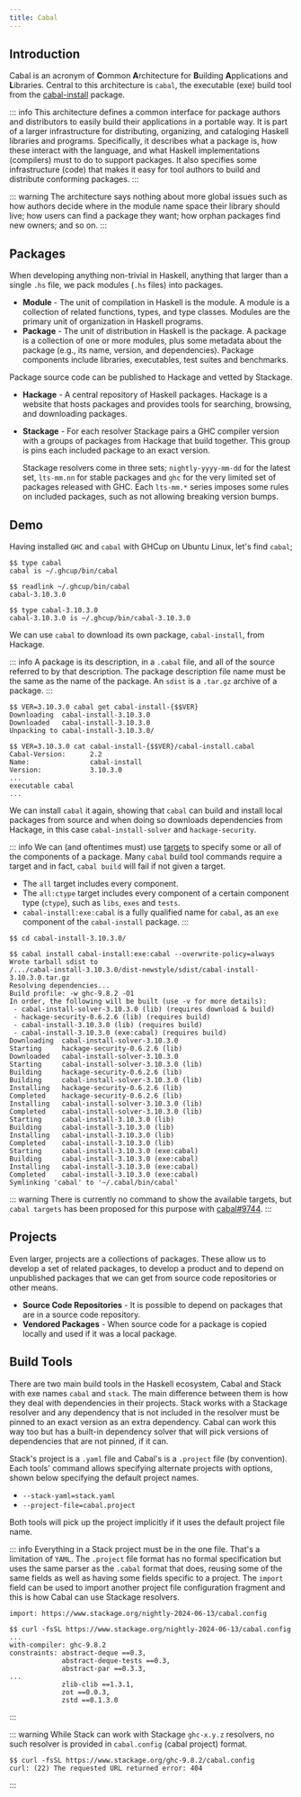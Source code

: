```yaml
---
title: Cabal
---
```


## Introduction

Cabal is an acronym of **C**ommon **A**rchitecture for **B**uilding
**A**pplications and **L**ibraries. Central to this architecture is `cabal`, the
executable (exe) build tool from the [cabal-install][cabal-install-pkg] package.

::: info
This architecture defines a common interface for package authors and
distributors to easily build their applications in a portable way. It is part of
a larger infrastructure for distributing, organizing, and cataloging Haskell
libraries and programs.  Specifically, it describes what a package is, how these
interact with the language, and what Haskell implementations (compilers) must to
do to support packages. It also specifies some infrastructure (code) that makes
it easy for tool authors to build and distribute conforming packages.
:::

::: warning
The architecture says nothing about more global issues such as how authors
decide where in the module name space their library should live; how users can
find a package they want; how orphan packages find new owners; and so on.
:::

## Packages

When developing anything non-trivial in Haskell, anything that larger than a
single `.hs` file, we pack modules (`.hs` files) into packages.

- **Module** - The unit of compilation in Haskell is the module. A module is a
  collection of related functions, types, and type classes. Modules are the
  primary unit of organization in Haskell programs.
- **Package** - The unit of distribution in Haskell is the package. A package is
  a collection of one or more modules, plus some metadata about the package
  (e.g., its name, version, and dependencies). Package components include
  libraries, executables, test suites and benchmarks.

Package source code can be published to Hackage and vetted by Stackage.

- **Hackage** - A central repository of Haskell packages. Hackage is a website
  that hosts packages and provides tools for searching, browsing, and
  downloading packages.
- **Stackage** - For each resolver Stackage pairs a GHC compiler version with a
  groups of packages from Hackage that build together. This group is pins each
  included package to an exact version.

  Stackage resolvers come in three sets; `nightly-yyyy-mm-dd` for the latest
  set, `lts-mm.nn` for stable packages and `ghc` for the very limited set of
  packages released with GHC. Each `lts-mm.*` series imposes some rules on
  included packages, such as not allowing breaking version bumps.

## Demo

Having installed `GHC` and `cabal` with GHCup on Ubuntu Linux, let's find `cabal`;

```shell
$$ type cabal
cabal is ~/.ghcup/bin/cabal

$$ readlink ~/.ghcup/bin/cabal
cabal-3.10.3.0

$$ type cabal-3.10.3.0
cabal-3.10.3.0 is ~/.ghcup/bin/cabal-3.10.3.0
```

We can use `cabal` to download its own package, `cabal-install`, from Hackage.

::: info
A package is its description, in a `.cabal` file, and all of the source referred
to by that description. The package description file name must be the same as
the name of the package. An `sdist` is a `.tar.gz` archive of a package.
:::

```shell
$$ VER=3.10.3.0 cabal get cabal-install-{$$VER}
Downloading  cabal-install-3.10.3.0
Downloaded   cabal-install-3.10.3.0
Unpacking to cabal-install-3.10.3.0/

$$ VER=3.10.3.0 cat cabal-install-{$$VER}/cabal-install.cabal
Cabal-Version:      2.2
Name:               cabal-install
Version:            3.10.3.0
...
executable cabal
...
```

We can install `cabal` it again, showing that `cabal` can build and install
local packages from source and when doing so downloads dependencies from
Hackage, in this case `cabal-install-solver` and `hackage-security`.

::: info
We can (and oftentimes must) use [targets][target-forms] to specify some or all
of the components of a package.  Many `cabal` build tool commands require a
target and in fact, `cabal build` will fail if not given a target.

- The `all` target includes every component.
- The `all:ctype` target includes every component of a certain component type
  (`ctype`), such as `libs`, `exes` and `tests`.
- `cabal-install:exe:cabal` is a fully qualified name for `cabal`, as an `exe`
  component of the `cabal-install` package.
:::


```shell
$$ cd cabal-install-3.10.3.0/

$$ cabal install cabal-install:exe:cabal --overwrite-policy=always
Wrote tarball sdist to
/.../cabal-install-3.10.3.0/dist-newstyle/sdist/cabal-install-3.10.3.0.tar.gz
Resolving dependencies...
Build profile: -w ghc-9.8.2 -O1
In order, the following will be built (use -v for more details):
 - cabal-install-solver-3.10.3.0 (lib) (requires download & build)
 - hackage-security-0.6.2.6 (lib) (requires build)
 - cabal-install-3.10.3.0 (lib) (requires build)
 - cabal-install-3.10.3.0 (exe:cabal) (requires build)
Downloading  cabal-install-solver-3.10.3.0
Starting     hackage-security-0.6.2.6 (lib)
Downloaded   cabal-install-solver-3.10.3.0
Starting     cabal-install-solver-3.10.3.0 (lib)
Building     hackage-security-0.6.2.6 (lib)
Building     cabal-install-solver-3.10.3.0 (lib)
Installing   hackage-security-0.6.2.6 (lib)
Completed    hackage-security-0.6.2.6 (lib)
Installing   cabal-install-solver-3.10.3.0 (lib)
Completed    cabal-install-solver-3.10.3.0 (lib)
Starting     cabal-install-3.10.3.0 (lib)
Building     cabal-install-3.10.3.0 (lib)
Installing   cabal-install-3.10.3.0 (lib)
Completed    cabal-install-3.10.3.0 (lib)
Starting     cabal-install-3.10.3.0 (exe:cabal)
Building     cabal-install-3.10.3.0 (exe:cabal)
Installing   cabal-install-3.10.3.0 (exe:cabal)
Completed    cabal-install-3.10.3.0 (exe:cabal)
Symlinking 'cabal' to '~/.cabal/bin/cabal'
```

::: warning
There is currently no command to show the available targets, but `cabal targets`
has been proposed for this purpose with [cabal#9744][pr-targets].
:::

## Projects

Even larger, projects are a collections of packages. These allow us to develop a
set of related packages, to develop a product and to depend on unpublished
packages that we can get from source code repositories or other means.

- **Source Code Repositories** - It is possible to depend on packages that are
  in a source code repository.
- **Vendored Packages** - When source code for a package is copied locally and
  used if it was a local package.

## Build Tools

There are two main build tools in the Haskell ecosystem, Cabal and Stack with
exe names `cabal` and `stack`. The main difference between them is how they deal
with dependencies in their projects. Stack works with a Stackage resolver and
any dependency that is not included in the resolver must be pinned to an exact
version as an extra dependency. Cabal can work this way too but has a built-in
dependency solver that will pick versions of dependencies that are not pinned,
if it can.

Stack's project is a `.yaml` file and Cabal's is a `.project` file (by
convention). Each tools' command allows specifying alternate projects with
options, shown below specifying the default project names.

- `--stack-yaml=stack.yaml`
- `--project-file=cabal.project`

Both tools will pick up the project implicitly if it uses the default project
file name.

::: info
Everything in a Stack project must be in the one file. That's a limitation of
`YAML`. The `.project` file format has no formal specification but uses the same
parser as the `.cabal` format that does, reusing some of the same fields as well
as having some fields specific to a project. The `import` field can be used to
import another project file configuration fragment and this is how Cabal can use
Stackage resolvers.

```cabal
import: https://www.stackage.org/nightly-2024-06-13/cabal.config
```

```shell
$$ curl -fsSL https://www.stackage.org/nightly-2024-06-13/cabal.config
...
with-compiler: ghc-9.8.2
constraints: abstract-deque ==0.3,
             abstract-deque-tests ==0.3,
             abstract-par ==0.3.3,
...
             zlib-clib ==1.3.1,
             zot ==0.0.3,
             zstd ==0.1.3.0
```
:::

::: warning
While Stack can work with Stackage `ghc-x.y.z` resolvers, no such resolver is
provided in `cabal.config` (cabal project) format.

```shell
$$ curl -fsSL https://www.stackage.org/ghc-9.8.2/cabal.config
curl: (22) The requested URL returned error: 404
```
:::

[cabal-install-pkg]: https://hackage.haskell.org/package/cabal-install
[target-forms]: https://cabal.readthedocs.io/en/latest/cabal-commands.html#target-forms
[pr-targets]: https://github.com/haskell/cabal/pull/9744